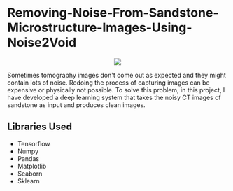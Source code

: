 # Removing-Noise-From-Sandstone-Microstructure-Images-Using-Noise2Void
<p align="center">
<img src="https://c1.wallpaperflare.com/preview/250/561/85/pierre-sandstone-pink-sandstone-alsace.jpg">
</p>
<p>Sometimes tomography images don't come out as expected and they might contain lots of noise. Redoing the process of capturing images can be expensive or physically not possible. To solve this problem, in this project, I have developed a deep learning system that takes the noisy CT images of sandstone as input and produces clean images. </p>
<h2>Libraries Used</h2>
<ul>
  <li>Tensorflow</li>
  <li>Numpy</li>
  <li>Pandas </li>
  <li>Matplotlib</li>
  <li>Seaborn</li>
  <li>Sklearn</li>
</ul>
